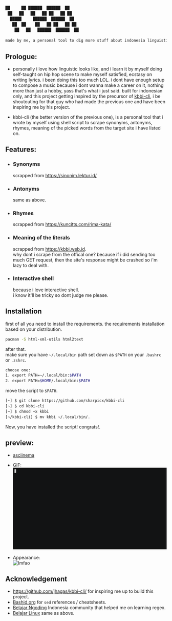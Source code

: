```sh
██     ██ ██████  ██████  ██
 ██   ██   ██   ██ ██   ██ ██
  █████     ██████  ██████  ██
   ██  ██    ██   ██ ██   ██ ██
    ██   ██   ██████  ██████  ██
    
made by me, a personal tool to dig more stuff about indonesia linguistic
```
## Prologue:
 * personally i love how linguistic looks like, and i learn it by myself doing self-taught on hip hop scene to make myself satisfied, ecstasy on writing lyrics. i been doing this too much LOL. i dont have enough setup to compose a music because i dont wanna make a career on it, nothing more than just a hobby, yass that's what i just said. built for indonesian only, and this project getting inspired by the precursor of [kbbi-cli](https://github.com/jhagas/kbbi-cli/), i be shoutouting for that guy who had made the previous one and have been inspiring me by his project.
 
* kbbi-cli (the better version of the previous one), is a personal tool that i wrote by myself using shell script to scrape synonyms, antonyms, rhymes, meaning of the picked words from the target site i have listed on.


## Features:
* ### Synonyms
   scrapped from <https://sinonim.lektur.id/>
* ### Antonyms 
   same as above.
* ### Rhymes
   scrapped from <https://kuncitts.com/rima-kata/>
* ### Meaning of the literals 
   scrapped from <https://kbbi.web.id>. <br/>
   why dont i scrape from the offical one? because if i did sending too much GET request, then the site's response might be crashed so i'm lazy to deal with.
* ### Interactive shell
  because i love interactive shell. <br/>
  i know it'll be tricky so dont judge me please.

## Installation
first of all you need to install the requirements.
the requirements installation based on your distribution.
```sh
pacman -S html-xml-utils html2text
```
after that. <br/>
make sure you have `~/.local/bin` path set down as `$PATH` on your `.bashrc` or `.zshrc`.
```sh
choose one:
1. export PATH=~/.local/bin:$PATH
2. export PATH=$HOME/.local/bin:$PATH
```
move the script to `$PATH`.
```sh
[~] $ git clone https://github.com/sharpicx/kbbi-cli
[~] $ cd kbbi-cli
[~] $ chmod +x kbbi
[~/kbbi-cli] $ mv kbbi ~/.local/bin/.
```
Now, you have installed the script! congrats!.

## preview:
* [asciinema](https://asciinema.org/a/OQ4NGqTMAaNDtDQxQPhUZSrQz)

* GIF:
![demo](demo.gif)

* Appearance:<br/>
![lmfao](https://i.ibb.co/5W1wrwL/image.png)

## Acknowledgement
* <https://github.com/jhagas/kbbi-cli/> for inspiring me up to build this project.
* [Bashid.org](https://t.me/bashidorg) for `sed` references / cheatsheets.
* [Belajar Ngoding](https://t.me/belajarngodingbareng) Indonesia community that helped me on learning regex.
* [Belajar Linux](https://t.me/belajarlinuxbareng) same as above.
